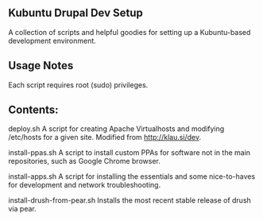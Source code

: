 Kubuntu Drupal Dev Setup
------------------------
A collection of scripts and helpful goodies for setting up a Kubuntu-based
development environment.

Usage Notes
-----------------------
Each script requires root (sudo) privileges.

Contents:
------------------------
  deploy.sh
    A script for creating Apache Virtualhosts and modifying /etc/hosts for a
    given site.  Modified from http://klau.si/dev.

  install-ppas.sh
    A script to install custom PPAs for software not in the main repositories,
    such as Google Chrome browser.

  install-apps.sh
    A script for installing the essentials and some nice-to-haves for
    development and network troubleshooting.

  install-drush-from-pear.sh
    Installs the most recent stable release of drush via pear.
